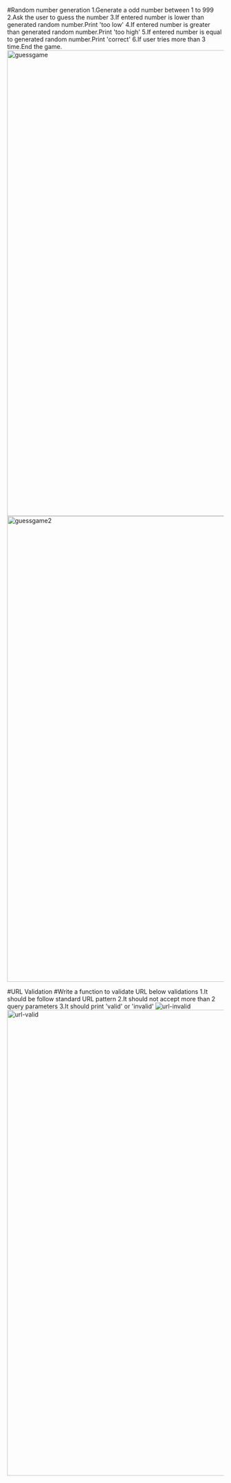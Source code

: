 #Random number generation
1.Generate a odd number between 1 to 999
2.Ask the user to guess the number
3.If entered number is lower than generated random number.Print 'too low'
4.If entered number is greater than generated random number.Print 'too high'
5.If entered number is equal to generated random number.Print 'correct'
6.If user tries more than 3 time.End the game.
<img width="1080" alt="guessgame" src="https://github.com/Athithyabala/Projects/assets/140072462/deabde57-24c3-48ff-b059-77dd2e4cc428">
<img width="1080" alt="guessgame2" src="https://github.com/Athithyabala/Projects/assets/140072462/af88f38b-ac54-4d1a-8761-dc56db603c01">

#URL Validation 
#Write a function to validate URL below validations
1.It should be follow standard URL pattern
2.It should not accept more than 2 query parameters
3.It should print 'valid' or 'invalid'
![url-invalid](https://github.com/Athithyabala/Projects/assets/140072462/a781b399-6aef-45a0-967a-c2209a0a1c9d)
<img width="1080" alt="url-valid" src="https://github.com/Athithyabala/Projects/assets/140072462/5d67eff7-abb0-4b5d-b9e1-3260998cdda2">
